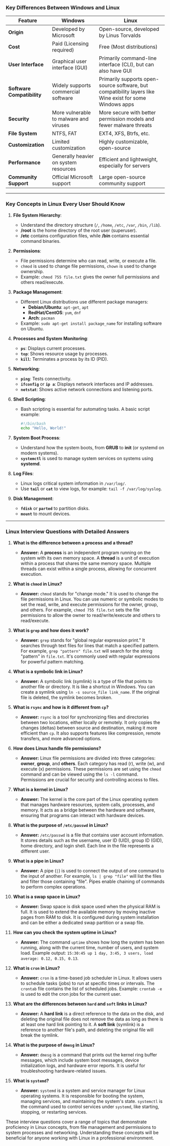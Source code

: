### **Key Differences Between Windows and Linux**

| Feature                | **Windows**                             | **Linux**                                 |
|------------------------|-----------------------------------------|-------------------------------------------|
| **Origin**             | Developed by Microsoft                  | Open-source, developed by Linus Torvalds  |
| **Cost**               | Paid (Licensing required)              | Free (Most distributions)                 |
| **User Interface**     | Graphical user interface (GUI)         | Primarily command-line interface (CLI), but can also have GUI |
| **Software Compatibility** | Widely supports commercial software   | Primarily supports open-source software, but compatibility layers like Wine exist for some Windows apps |
| **Security**           | More vulnerable to malware and viruses | More secure with better permission models and fewer malware threats |
| **File System**        | NTFS, FAT                              | EXT4, XFS, Btrfs, etc.                   |
| **Customization**      | Limited customization                  | Highly customizable, open-source         |
| **Performance**        | Generally heavier on system resources  | Efficient and lightweight, especially for servers |
| **Community Support**  | Official Microsoft support             | Large open-source community support      |

---

### **Key Concepts in Linux Every User Should Know**

1. **File System Hierarchy**:
   - Understand the directory structure (`/`, `/home`, `/etc`, `/var`, `/bin`, `/lib`).
   - **/root** is the home directory of the root user (superuser).
   - **/etc** contains configuration files, while **/bin** contains essential command binaries.

2. **Permissions**:
   - File permissions determine who can read, write, or execute a file.
   - `chmod` is used to change file permissions, `chown` is used to change ownership.
   - Example: `chmod 755 file.txt` gives the owner full permissions and others read/execute.

3. **Package Management**:
   - Different Linux distributions use different package managers:
     - **Debian/Ubuntu**: `apt-get`, `apt`
     - **RedHat/CentOS**: `yum`, `dnf`
     - **Arch**: `pacman`
   - Example: `sudo apt-get install package_name` for installing software on Ubuntu.

4. **Processes and System Monitoring**:
   - **`ps`**: Displays current processes.
   - **`top`**: Shows resource usage by processes.
   - **`kill`**: Terminates a process by its ID (PID).

5. **Networking**:
   - **`ping`**: Tests connectivity.
   - **`ifconfig`** or **`ip a`**: Displays network interfaces and IP addresses.
   - **`netstat`**: Shows active network connections and listening ports.

6. **Shell Scripting**:
   - Bash scripting is essential for automating tasks. A basic script example:
     ```bash
     #!/bin/bash
     echo "Hello, World!"
     ```

7. **System Boot Process**:
   - Understand how the system boots, from **GRUB** to **init** (or systemd on modern systems).
   - **`systemctl`** is used to manage system services on systems using **systemd**.

8. **Log Files**:
   - Linux logs critical system information in `/var/log/`.
   - Use **`tail`** or **`cat`** to view logs, for example: `tail -f /var/log/syslog`.

9. **Disk Management**:
   - **`fdisk`** or **`parted`** to partition disks.
   - **`mount`** to mount devices.

---

### **Linux Interview Questions with Detailed Answers**

1. **What is the difference between a process and a thread?**
   - **Answer:** A **process** is an independent program running on the system with its own memory space. A **thread** is a unit of execution within a process that shares the same memory space. Multiple threads can exist within a single process, allowing for concurrent execution.

2. **What is `chmod` in Linux?**
   - **Answer:** `chmod` stands for "change mode." It is used to change the file permissions in Linux. You can use numeric or symbolic modes to set the read, write, and execute permissions for the owner, group, and others. For example, `chmod 755 file.txt` sets the file permissions to allow the owner to read/write/execute and others to read/execute.

3. **What is `grep` and how does it work?**
   - **Answer:** `grep` stands for "global regular expression print." It searches through text files for lines that match a specified pattern. For example, `grep "pattern" file.txt` will search for the string "pattern" in `file.txt`. It's commonly used with regular expressions for powerful pattern matching.

4. **What is a symbolic link in Linux?**
   - **Answer:** A symbolic link (symlink) is a type of file that points to another file or directory. It is like a shortcut in Windows. You can create a symlink using `ln -s source_file link_name`. If the original file is deleted, the symlink becomes broken.

5. **What is `rsync` and how is it different from `cp`?**
   - **Answer:** `rsync` is a tool for synchronizing files and directories between two locations, either locally or remotely. It only copies the changes (deltas) between source and destination, making it more efficient than `cp`. It also supports features like compression, remote transfers, and more advanced options.

6. **How does Linux handle file permissions?**
   - **Answer:** Linux file permissions are divided into three categories: **owner**, **group**, and **others**. Each category has read (r), write (w), and execute (x) permissions. These permissions are set using the `chmod` command and can be viewed using the `ls -l` command. Permissions are crucial for security and controlling access to files.

7. **What is a kernel in Linux?**
   - **Answer:** The kernel is the core part of the Linux operating system that manages hardware resources, system calls, processes, and memory. It acts as a bridge between the hardware and software, ensuring that programs can interact with hardware devices.

8. **What is the purpose of `/etc/passwd` in Linux?**
   - **Answer:** `/etc/passwd` is a file that contains user account information. It stores details such as the username, user ID (UID), group ID (GID), home directory, and login shell. Each line in the file represents a different user.

9. **What is a pipe in Linux?**
   - **Answer:** A pipe (`|`) is used to connect the output of one command to the input of another. For example, `ls | grep "file"` will list the files and filter those containing "file". Pipes enable chaining of commands to perform complex operations.

10. **What is a swap space in Linux?**
    - **Answer:** Swap space is disk space used when the physical RAM is full. It is used to extend the available memory by moving inactive pages from RAM to disk. It is configured during system installation and can be either a dedicated swap partition or a swap file.

11. **How can you check the system uptime in Linux?**
    - **Answer:** The command `uptime` shows how long the system has been running, along with the current time, number of users, and system load. Example output: `15:30:45 up 1 day, 3:45, 3 users, load average: 0.12, 0.15, 0.13`.

12. **What is `cron` in Linux?**
    - **Answer:** `cron` is a time-based job scheduler in Linux. It allows users to schedule tasks (jobs) to run at specific times or intervals. The `crontab` file contains the list of scheduled jobs. Example: `crontab -e` is used to edit the cron jobs for the current user.

13. **What are the differences between `hard` and `soft` links in Linux?**
    - **Answer:** A **hard link** is a direct reference to the data on the disk, and deleting the original file does not remove the data as long as there is at least one hard link pointing to it. A **soft link** (symlink) is a reference to another file's path, and deleting the original file will break the symlink.

14. **What is the purpose of `dmesg` in Linux?**
    - **Answer:** `dmesg` is a command that prints out the kernel ring buffer messages, which include system boot messages, device initialization logs, and hardware error reports. It is useful for troubleshooting hardware-related issues.

15. **What is `systemd`?**
    - **Answer:** `systemd` is a system and service manager for Linux operating systems. It is responsible for booting the system, managing services, and maintaining the system's state. `systemctl` is the command used to control services under `systemd`, like starting, stopping, or restarting services.

These interview questions cover a range of topics that demonstrate proficiency in Linux concepts, from file management and permissions to system processes and networking. Understanding these concepts will be beneficial for anyone working with Linux in a professional environment.